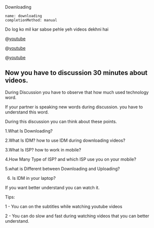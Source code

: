Downloading

```ngMeta
name: downloading
completionMethod: manual
```

Do log ko mil kar sabse pehle yeh videos dekhni hai


@[youtube](F69kWUbi9Xk)


@[youtube](GLqsY0Oxtgo)

@[youtube](kfqGio32jLA)



## Now you have to discussion 30 minutes about videos.

During Discussion you have to observe that how much used technology word.



If your partner is speaking new words during discussion. you have to understand this word.



During this discussion you can think about these points.



1.What  Is Downloading?


2.What Is IDM? how to use IDM during downloading videos?


3.What Is ISP? how to work in mobile?


4.How Many Type of  ISP? and which ISP use you on your mobile?


5.what is Different between Downloading and Uploading?

6. Is IDM in your laptop?

If you want better understand you can watch it.

Tips:

1 - You can on the subtitles  while watching youtube videos

2 - You can do slow and fast during watching videos that you can better understand.



